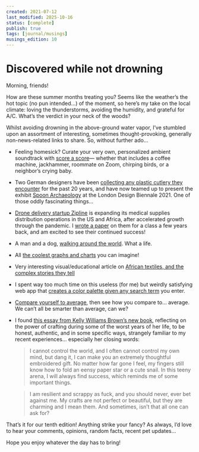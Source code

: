 ```yaml
---
created: 2021-07-12
last_modified: 2025-10-16
status: [complete]
publish: true
tags: [journal/musings]
musings_edition: 10
---
```


# Discovered while not drowning

Morning, friends!

How are these summer months treating you? Seems like the weather’s the hot topic (no pun intended…) of the moment, so here’s my take on the local climate: loving the thunderstorms, avoiding the humidity, and grateful for A/C. What’s the verdict in your neck of the woods?

Whilst avoiding drowning in the above-ground water vapor, I’ve stumbled upon an assortment of interesting, sometimes thought-provoking, generally non-news-related links to share. So, without further ado…

- Feeling homesick? Curate your very own, personalized ambient soundtrack with [score a score](https://scoreascore.com/homesick)— whether that includes a coffee machine, jackhammer, roommate on Zoom, chirping birds, or a neighbor’s crying baby.
- Two German designers have been [collecting any plastic cutlery they encounter](https://www.core77.com/posts/109216/Veteran-German-Industrial-Designers-Team-Up-on-Spoon-Archaeology-Exhibition?utm_source=feedburner&utm_medium=feed&utm_campaign=Feed%3A+core77%2Fblog+%28Core77.com%29) for the past 20 years, and have now teamed up to present the exhibit [Spoon Archaeology](https://www.instagram.com/spoon_archaeology_exhibition/feed/) at the London Design Biennale 2021. One of those oddly fascinating things…
- [Drone delivery startup Zipline](https://www.bloomberg.com/news/articles/2021-06-30/california-drone-operator-zipline-raises-250-million?cmpid=BBD070121_hyperdrive&utm_medium=email&utm_source=newsletter&utm_term=210701&utm_campaign=hyperdrive) is expanding its medical supplies distribution operations in the US and Africa, after accelerated growth through the pandemic. I [wrote a paper](https://docs.google.com/document/d/1hMwOE8suIcW8K7qVKU6yLlB6Q91bcGBfXGTvreiBGGU/edit?usp=sharing) on them for a class a few years back, and am excited to see their continued success!
- A man and a dog, [walking around the world](https://www.afar.com/magazine/tom-turcich-and-the-world-walk?utm_source=pocket-newtab&utm_source=pocket&utm_medium=email&utm_campaign=pockethits). What a life.
- All [the coolest graphs and charts](https://mobile.twitter.com/waitbutwhy/status/1407390418980032528) you can imagine!
- Very interesting visual/educational article on [African textiles, and the complex stories they tell](https://www.itsnicethat.com/features/spinning-yarns-how-african-textiles-tell-personal-and-universal-tales-yinka-ilori-guest-edit-textiles-010721)
- I spent way too much time on this useless (for me) but weirdly satisfying web app that [creates a color palette given any search term](https://photochrome.io) you enter.
- [Compare yourself to average](https://thanaverage.xyz/?utm_source=densediscovery&utm_medium=email&utm_campaign=newsletter-issue-145), then see how you compare to… average. We can’t all be smarter than average, can we?
- I found [this essay from Kelly Williams Brown’s new book](https://lithub.com/how-crafting-got-me-through-the-worst-700-days-of-my-life/?utm_source=Sailthru&utm_medium=email&utm_campaign=Lit%20Hub%20Daily:%20July%209%2C%202021&utm_content=A&utm_term=lithub_master_list), reflecting on the power of crafting during some of the worst years of her life, to be honest, authentic, and in some specific ways, strangely familiar to my recent experiences… especially her closing words:

    > I cannot control the world, and I often cannot control my own mind, but dang it, I can make you an extremely thoughtful embroidered gift. No matter how far gone I feel, my fingers still know how to fold an eensy paper star or a cute snail. In this teeny arena, I will always find success, which reminds me of some important things.

    > I am resilient and scrappy as fuck, and you should never, ever bet against me. My crafts are not perfect or beautiful, but they are charming and I mean them. And sometimes, isn’t that all one can ask for?

That’s it for our tenth edition! Anything strike your fancy? As always, I’d love to hear your comments, opinions, random facts, recent pet updates…

Hope you enjoy whatever the day has to bring!